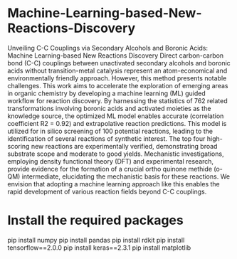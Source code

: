 # Machine-Learning-based-New-Reactions-Discovery
Unveiling C-C Couplings via Secondary Alcohols and Boronic Acids: Machine Learning-based New Reactions Discovery
Direct carbon-carbon bond (C-C) couplings between unactivated secondary alcohols and boronic acids without transition-metal catalysis represent an atom-economical and environmentally friendly approach. However, this method presents notable challenges. This work aims to accelerate the exploration of emerging areas in organic chemistry by developing a machine learning (ML) guided workflow for reaction discovery. By harnessing the statistics of 762 related transformations involving boronic acids and activated moieties as the knowledge source, the optimized ML model enables accurate (correlation coefficient R2 = 0.92) and extrapolative reaction predictions. This model is utilized for in silico screening of 100 potential reactions, leading to the identification of several reactions of synthetic interest. The top four high-scoring new reactions are experimentally verified, demonstrating broad substrate scope and moderate to good yields. Mechanistic investigations, employing density functional theory (DFT) and experimental research, provide evidence for the formation of a crucial ortho quinone methide (o-QM) intermediate, elucidating the mechanistic basis for these reactions. We envision that adopting a machine learning approach like this enables the rapid development of various reaction fields beyond C-C couplings.


# Install the required packages
pip install numpy
pip install pandas
pip install rdkit
pip install tensorflow==2.0.0
pip install keras==2.3.1
pip install matplotlib
 
